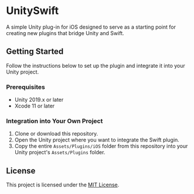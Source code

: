 # UnitySwift

A simple Unity plug-in for iOS designed to serve as a starting point for creating new plugins that bridge Unity and Swift.

## Getting Started

Follow the instructions below to set up the plugin and integrate it into your Unity project.

### Prerequisites

* Unity 2019.x or later
* Xcode 11 or later

### Integration into Your Own Project

1. Clone or download this repository.
1. Open the Unity project where you want to integrate the Swift plugin.
1. Copy the entire `Assets/Plugins/iOS` folder from this repository into your Unity project's `Assets/Plugins` folder.

## License

This project is licensed under the [MIT License](LICENSE).
